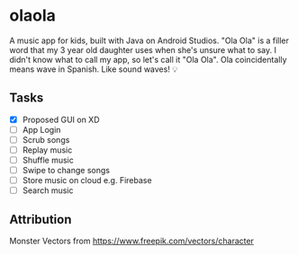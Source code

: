# olaola
A music app for kids, built with Java on Android Studios. "Ola Ola" is a filler word that my 3 year old daughter uses when she's unsure what to say. I didn't know what to call my app, so let's call it "Ola Ola". Ola coincidentally means wave in Spanish. Like sound waves! 💡

## Tasks
- [x] Proposed GUI on XD
- [ ] App Login 
- [ ] Scrub songs 
- [ ] Replay music
- [ ] Shuffle music 
- [ ] Swipe to change songs 
- [ ] Store music on cloud e.g. Firebase 
- [ ] Search music 

## Attribution
Monster Vectors from https://www.freepik.com/vectors/character 
